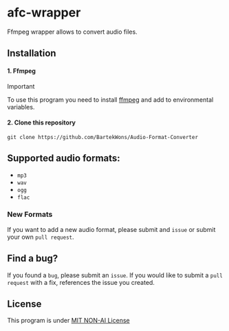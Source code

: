 # afc-wrapper
Ffmpeg wrapper allows to convert audio files.

## Installation

#### 1. Ffmpeg
> [!IMPORTANT]
> To use this program you need to install [ffmpeg](https://www.ffmpeg.org/download.html) and add to environmental variables.

#### 2. Clone this repository
```
git clone https://github.com/BartekWons/Audio-Format-Converter
```

## Supported audio formats:
- `mp3`
- `wav`
- `ogg`
- `flac`

### New Formats
If you want to add a new audio format, please submit and `issue` or submit your own `pull request`. 

## Find a bug?
If you found a `bug`, please submit an `issue`. If you would like to submit a `pull request` with a fix, references the issue you created.

## License
This program is under [MIT NON-AI License](https://github.com/BartekWons/Audio-Format-Converter?tab=License-1-ov-file)
